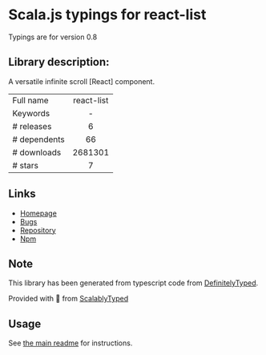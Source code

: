 
# Scala.js typings for react-list

Typings are for version 0.8

## Library description:
A versatile infinite scroll [React] component.

|                    |                 |
| ------------------ | :-------------: |
| Full name          | react-list |
| Keywords           | - |
| # releases         | 6 |
| # dependents       | 66 |
| # downloads        | 2681301 |
| # stars            | 7 |

## Links
- [Homepage](https://github.com/caseywebdev/react-list#readme)
- [Bugs](https://github.com/caseywebdev/react-list/issues)
- [Repository](https://github.com/caseywebdev/react-list)
- [Npm](https://www.npmjs.com/package/react-list)
    


## Note
This library has been generated from typescript code from [DefinitelyTyped](https://definitelytyped.org).

Provided with :purple_heart: from [ScalablyTyped](https://github.com/oyvindberg/ScalablyTyped)

## Usage
See [the main readme](../../readme.md) for instructions.


